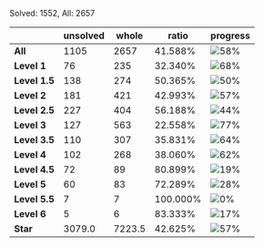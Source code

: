 Solved: 1552, All: 2657

| |unsolved|whole|ratio|progress|
|----|----|----|----|----|
|**All**| 1105 | 2657 | 41.588%| ![58%](https://progress-bar.dev/58?title=All) |
|**Level 1**| 76 | 235 | 32.340%| ![68%](https://progress-bar.dev/68?title=Level+1++)|
|**Level 1.5**| 138 | 274 | 50.365%| ![50%](https://progress-bar.dev/50?title=Level+1.5)|
|**Level 2**| 181 | 421 | 42.993%| ![57%](https://progress-bar.dev/57?title=Level+2++)|
|**Level 2.5**| 227 | 404 | 56.188%| ![44%](https://progress-bar.dev/44?title=Level+2.5)|
|**Level 3**| 127 | 563 | 22.558%| ![77%](https://progress-bar.dev/77?title=Level+3++)|
|**Level 3.5**| 110 | 307 | 35.831%| ![64%](https://progress-bar.dev/64?title=Level+3.5)|
|**Level 4**| 102 | 268 | 38.060%| ![62%](https://progress-bar.dev/62?title=Level+4++)|
|**Level 4.5**| 72 | 89 | 80.899%| ![19%](https://progress-bar.dev/19?title=Level+4.5)|
|**Level 5**| 60 | 83 | 72.289%| ![28%](https://progress-bar.dev/28?title=Level+5++)|
|**Level 5.5**| 7 | 7 | 100.000%| ![0%](https://progress-bar.dev/0?title=Level+5.5)|
|**Level 6**| 5 | 6 | 83.333%| ![17%](https://progress-bar.dev/17?title=Level+6++)|
|**Star**|3079.0 | 7223.5 |42.625%| ![57%](https://progress-bar.dev/57?title=Star) |
